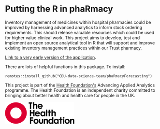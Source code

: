 # Putting the R in phaRmacy

Inventory management of medicines within hospital pharmacies could be improved by harnessing advanced analytics to inform stock ordering requirements. This should release valuable resources which could be used for higher value clinical work. This project aims to develop, test and implement an open source analytical tool in R that will support and improve existing inventory management practices within our Trust pharmacy.

[Link to a very early version of the application](https://involve.nottshc.nhs.uk:8443/pharmacy_forecasting/).

There are lots of helpful functions in this package. To install:

```
remotes::install_github("CDU-data-science-team/phaRmacyForecasting")
```

<!-- This repository contains early work forecasting issues of drugs within the Trust (as well as an open dataset). As the project progresses there will be material relating to stock control as well as a Shiny interface to the forecasting and stock control methods.

You can see the output files at the following links:

- [main.Rmd](https://cdu-data-science-team.github.io/pharmacy_forecasting/main.html)
- [summary_drug_a.Rmd](https://cdu-data-science-team.github.io/pharmacy_forecasting/summary_drug_a.html) -->

This project is part of the [Health Foundation's](https://www.health.org.uk/) Advancing Applied Analytics programme. The Health Foundation is an independent charity committed to bringing about better health and health care for people in the UK.

[![Heatlh Foundation logo](logo-HF.png "Health Foundation")](https://www.health.org.uk/)
